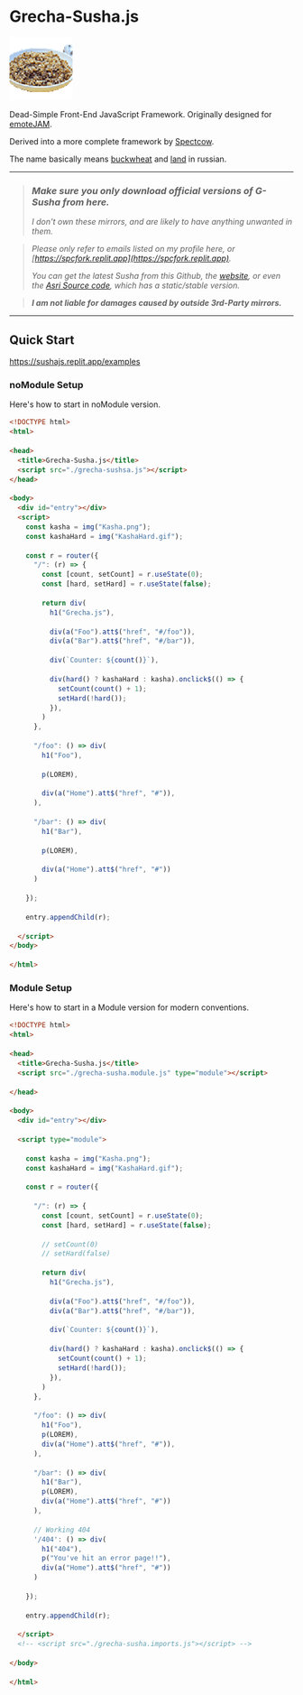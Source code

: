 # Grecha-Susha.js

![KashaHard](KashaHard.gif)

Dead-Simple Front-End JavaScript Framework. 
Originally designed for [emoteJAM](https://github.com/tsoding/emoteJAM).

Derived into a more complete framework by [Spectcow](https://spcfork.replit.app).

The name basically means [buckwheat](https://en.wikipedia.org/wiki/Buckwheat) and [land](https://en.wikipedia.org/wiki/land) in russian.

---

> ### *Make sure you only download official versions of G-Susha from here.*
> *I don't own these mirrors, and are likely to have anything unwanted in them.*

> *Please only refer to emails listed on my profile here, or [https://spcfork.replit.app](https://spcfork.replit.app).*
>
> *You can get the latest Susha from this Github, the [website](https://sushajs.replit.app/), or even the [Asri Source code](https://asridev.replit.app/), which has a static/stable version.*

> ***I am not liable for damages caused by outside 3rd-Party mirrors.***

---

## Quick Start

https://sushajs.replit.app/examples

### noModule Setup
Here's how to start in noModule version.

```html
<!DOCTYPE html>
<html>

<head>
  <title>Grecha-Susha.js</title>
  <script src="./grecha-sushsa.js"></script>
</head>

<body>
  <div id="entry"></div>
  <script>
    const kasha = img("Kasha.png");
    const kashaHard = img("KashaHard.gif");

    const r = router({
      "/": (r) => {
        const [count, setCount] = r.useState(0);
        const [hard, setHard] = r.useState(false);

        return div(
          h1("Grecha.js"),
          
          div(a("Foo").att$("href", "#/foo")),
          div(a("Bar").att$("href", "#/bar")),
          
          div(`Counter: ${count()}`),
          
          div(hard() ? kashaHard : kasha).onclick$(() => {
            setCount(count() + 1);
            setHard(!hard());
          }),
        )
      },
      
      "/foo": () => div(
        h1("Foo"),
        
        p(LOREM),
        
        div(a("Home").att$("href", "#")),
      ),
      
      "/bar": () => div(
        h1("Bar"),
        
        p(LOREM),
        
        div(a("Home").att$("href", "#"))
      )
      
    });
    
    entry.appendChild(r);
    
  </script>
</body>

</html>
```

### Module Setup

Here's how to start in a Module version for modern conventions.

```html
<!DOCTYPE html>
<html>

<head>
  <title>Grecha-Susha.js</title>
  <script src="./grecha-susha.module.js" type="module"></script>

</head>

<body>
  <div id="entry"></div>

  <script type="module">

    const kasha = img("Kasha.png");
    const kashaHard = img("KashaHard.gif");

    const r = router({

      "/": (r) => {
        const [count, setCount] = r.useState(0);
        const [hard, setHard] = r.useState(false);

        // setCount(0)
        // setHard(false)

        return div(
          h1("Grecha.js"),

          div(a("Foo").att$("href", "#/foo")),
          div(a("Bar").att$("href", "#/bar")),

          div(`Counter: ${count()}`),

          div(hard() ? kashaHard : kasha).onclick$(() => {
            setCount(count() + 1);
            setHard(!hard());
          }),
        )
      },

      "/foo": () => div(
        h1("Foo"),
        p(LOREM),
        div(a("Home").att$("href", "#")),
      ),

      "/bar": () => div(
        h1("Bar"),
        p(LOREM),
        div(a("Home").att$("href", "#"))
      ),

      // Working 404
      '/404': () => div(
        h1("404"),
        p("You've hit an error page!!"),
        div(a("Home").att$("href", "#"))
      )

    });
    
    entry.appendChild(r);

  </script>
  <!-- <script src="./grecha-susha.imports.js"></script> -->

</body>

</html>
```
